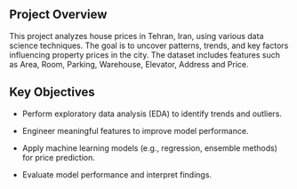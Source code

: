 ## Project Overview

This project analyzes house prices in Tehran, Iran, using various data science techniques. The goal is to uncover patterns, trends, and key factors influencing property prices in the city. The dataset includes features such as Area, Room, Parking, Warehouse, Elevator, Address and Price.

## Key Objectives

* Perform exploratory data analysis (EDA) to identify trends and outliers.

* Engineer meaningful features to improve model performance.

* Apply machine learning models (e.g., regression, ensemble methods) for price prediction.

* Evaluate model performance and interpret findings.

